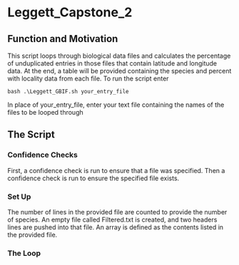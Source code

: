 # Leggett_Capstone_2
## Function and Motivation
This script loops through biological data files and calculates the percentage of unduplicated entries in those files that contain latitude and longitude data. At the end, a table will be provided containing the species and percent with locality data from each file. 
To run the script enter
```
bash .\Leggett_GBIF.sh your_entry_file
```
In place of your_entry_file, enter your text file containing the names of the files to be looped through
## The Script
### Confidence Checks
First, a confidence check is run to ensure that a file was specified.
Then a confidence check is run to ensure the specified file exists. 
### Set Up
The number of lines in the provided file are counted to provide the number of species. 
An empty file called Filtered.txt is created, and two headers lines are pushed into that file. 
An array is defined as the contents listed in the provided file.
### The Loop


